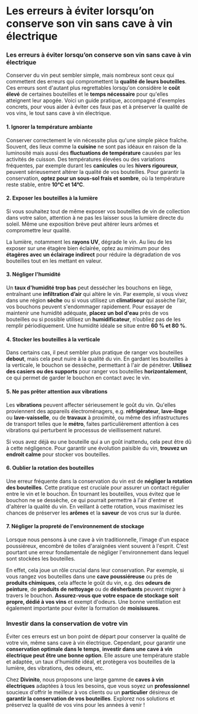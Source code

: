 # Les erreurs à éviter lorsqu’on conserve son vin sans cave à vin électrique<a id="h.z3twq1q0ah3"></a>

### **Les erreurs à éviter lorsqu’on conserve son vin sans cave à vin électrique**<a id="h.flnrpmi94euk"></a>

Conserver du vin peut sembler simple, mais nombreux sont ceux qui commettent des erreurs qui compromettent la **qualité de leurs bouteilles**. Ces erreurs sont d'autant plus regrettables lorsqu'on considère le **coût élevé** de certaines bouteilles et le **temps nécessaire** pour qu'elles atteignent leur apogée. Voici un guide pratique, accompagné d'exemples concrets, pour vous aider à éviter ces faux pas et à préserver la qualité de vos vins, le tout sans cave à vin électrique.


#### **1. Ignorer la température ambiante**<a id="h.ipb7yhecid9y"></a>

Conserver correctement le vin nécessite plus qu'une simple pièce fraîche. Souvent, des lieux comme la **cuisine** ne sont pas idéaux en raison de la luminosité mais aussi des **fluctuations de température** causées par les activités de cuisson. Des températures élevées ou des variations fréquentes, par exemple durant les **canicules** ou les **hivers rigoureux**, peuvent sérieusement altérer la qualité de vos bouteilles. Pour garantir la conservation, **optez pour un sous-sol frais et sombre**, où la température reste stable, entre **10°C et 14°C**.


#### **2. Exposer les bouteilles à la lumière**<a id="h.cfiuo4vy3hu4"></a>

Si vous souhaitez tout de même exposer vos bouteilles de vin de collection dans votre salon, attention à ne pas les laisser sous la lumière directe du soleil. Même une exposition brève peut altérer leurs arômes et compromettre leur qualité.

La lumière, notamment les **rayons UV**, dégrade le vin. Au lieu de les exposer sur une étagère bien éclairée, optez au minimum pour des **étagères avec un éclairage indirect** pour réduire la dégradation de vos bouteilles tout en les mettant en valeur.


#### **3. Négliger l'humidité**<a id="h.6tkr1umsc7mv"></a>

Un **taux d'humidité trop bas** peut dessécher les bouchons en liège, entraînant une **infiltration d’air** qui altère le vin. Par exemple, si vous vivez dans une région **sèche** ou si vous utilisez un **climatiseur** qui assèche l’air, vos bouchons peuvent s'endommager rapidement. Pour essayer de maintenir une humidité adéquate, **placez un bol d'eau** près de vos bouteilles ou si possible utilisez un **humidificateur**, n’oubliez pas de les remplir périodiquement. Une humidité idéale se situe entre **60 % et 80 %**.


#### **4. Stocker les bouteilles à la verticale**<a id="h.902oix8d46bw"></a>

Dans certains cas, il peut sembler plus pratique de ranger vos bouteilles **debout**, mais cela peut nuire à la qualité du vin. En gardant les bouteilles à la verticale, le bouchon se dessèche, permettant à l'air de pénétrer. **Utilisez des casiers ou des supports** pour ranger vos bouteilles **horizontalement**, ce qui permet de garder le bouchon en contact avec le vin.


#### **5. Ne pas prêter attention aux vibrations**<a id="h.a5m6a1hb43j0"></a>

Les **vibrations** peuvent affecter sérieusement le goût du vin. Qu'elles proviennent des appareils électroménagers, e.g. **réfrigérateur**, **lave-linge** ou **lave-vaisselle**, ou de **travaux** à proximité, ou même des infrastructures de transport telles que le **métro**, faites particulièrement attention à ces vibrations qui perturbent le processus de vieillissement naturel.

Si vous avez déjà eu une bouteille qui a un goût inattendu, cela peut être dû à cette négligence. Pour garantir une évolution paisible du vin, **trouvez un endroit calme** pour stocker vos bouteilles.


#### **6. Oublier la rotation des bouteilles**<a id="h.qba0acxcka1w"></a>

Une erreur fréquente dans la conservation du vin est de **négliger la rotation des bouteilles**. Cette pratique est cruciale pour assurer un contact régulier entre le vin et le bouchon. En tournant les bouteilles, vous évitez que le bouchon ne se dessèche, ce qui pourrait permettre à l'air d'entrer et d'altérer la qualité du vin. En veillant à cette rotation, vous maximisez les chances de préserver les **arômes** et la **saveur** de vos crus sur la durée.


#### **7. Négliger la propreté de l'environnement de stockage**<a id="h.tszqavtenodc"></a>

Lorsque nous pensons à une cave à vin traditionnelle, l'image d'un espace poussiéreux, encombré de toiles d'araignées vient souvent à l'esprit. C’est pourtant une erreur fondamentale de négliger l'environnement dans lequel sont stockées les bouteilles.

En effet, cela joue un rôle crucial dans leur conservation. Par exemple, si vous rangez vos bouteilles dans une **cave poussiéreuse** ou près de **produits chimiques**, cela affecte le goût du vin, e.g. des **odeurs de peinture**, de **produits de nettoyage** ou de **désherbants** peuvent migrer à travers le bouchon. **Assurez-vous que votre espace de stockage soit propre, dédié à vos vins** et exempt d'odeurs. Une bonne ventilation est également importante pour éviter la formation de **moisissures**.


### **Investir dans la conservation de votre vin**<a id="h.2726pis2ag8z"></a>

Éviter ces erreurs est un bon point de départ pour conserver la qualité de votre vin, même sans cave à vin électrique. Cependant, pour garantir une **conservation optimale dans le temps**, **investir dans une cave à vin électrique peut être une bonne option**. Elle assure une température stable et adaptée, un taux d'humidité idéal, et protègera vos bouteilles de la lumière, des vibrations, des odeurs, etc.

Chez **Divinito**, nous proposons une large gamme de **caves à vin électriques** adaptées à tous les besoins, que vous soyez un **professionnel** soucieux d'offrir le meilleur à vos clients ou un **particulier** désireux de **garantir la conservation de vos bouteilles**. Explorez nos solutions et préservez la qualité de vos vins pour les années à venir !
